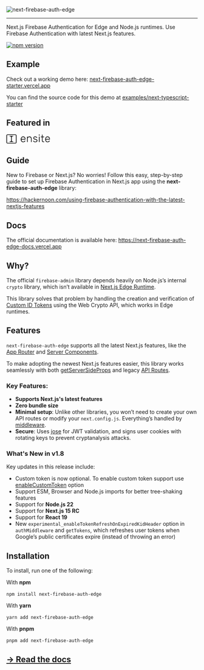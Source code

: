 <picture>
  <source media="(prefers-color-scheme: dark)" srcset="logo-white.svg">
  <source media="(prefers-color-scheme: light)" srcset="logo.svg">
  <img alt="next-firebase-auth-edge" src="logo.svg" width="320">
</picture>

---

Next.js Firebase Authentication for Edge and Node.js runtimes. Use Firebase Authentication with latest Next.js features.

[![npm version](https://badge.fury.io/js/next-firebase-auth-edge.svg)](https://badge.fury.io/js/next-firebase-auth-edge)

## Example

Check out a working demo here: [next-firebase-auth-edge-starter.vercel.app](https://next-firebase-auth-edge-starter.vercel.app/)

You can find the source code for this demo at [examples/next-typescript-starter](https://github.com/ensite-in/next-firebase-auth-edge/tree/main/examples/next-typescript-starter)

## Featured in
<a href="https://ensite.in">
  <picture>
    <source media="(prefers-color-scheme: dark)" srcset="images/ensite-logo-horizontal-white.svg">
    <source media="(prefers-color-scheme: light)" srcset="images/ensite-logo-horizontal.svg">
    <img alt="ensite.in" src="images/ensite-logo-horizontal.svg" height="24">
  </picture>
</a>

## Guide

New to Firebase or Next.js? No worries! Follow this easy, step-by-step guide to set up Firebase Authentication in Next.js app using the **next-firebase-auth-edge** library:

https://hackernoon.com/using-firebase-authentication-with-the-latest-nextjs-features

## Docs

The official documentation is available here: https://next-firebase-auth-edge-docs.vercel.app

## Why?

The official `firebase-admin` library depends heavily on Node.js’s internal `crypto` library, which isn’t available in [Next.js Edge Runtime](https://nextjs.org/docs/api-reference/edge-runtime).

This library solves that problem by handling the creation and verification of [Custom ID Tokens](https://firebase.google.com/docs/auth/admin/verify-id-tokens) using the Web Crypto API, which works in Edge runtimes.

## Features

`next-firebase-auth-edge` supports all the latest Next.js features, like the [App Router](https://nextjs.org/docs/app) and [Server Components](https://nextjs.org/docs/app/building-your-application/rendering/server-components).

To make adopting the newest Next.js features easier, this library works seamlessly with both [getServerSideProps](https://nextjs.org/docs/pages/building-your-application/data-fetching/get-server-side-props) and legacy [API Routes](https://nextjs.org/docs/pages/building-your-application/routing/api-routes).

### Key Features:
* **Supports Next.js's latest features**
* **Zero bundle size**
* **Minimal setup**: Unlike other libraries, you won’t need to create your own API routes or modify your `next.config.js`. Everything’s handled by [middleware](https://next-firebase-auth-edge-docs.vercel.app/docs/usage/middleware).
* **Secure**: Uses [jose](https://github.com/panva/jose) for JWT validation, and signs user cookies with rotating keys to prevent cryptanalysis attacks.

### What's New in v1.8

Key updates in this release include:
* Custom token is now optional. To enable custom token support use [enableCustomToken](https://next-firebase-auth-edge-docs.vercel.app/docs/usage/middleware#custom-token) option
* Support ESM, Browser and Node.js imports for better tree-shaking features
* Support for **Node.js 22**
* Support for **Next.js 15 RC**
* Support for **React 19**
* New `experimental_enableTokenRefreshOnExpiredKidHeader` option in `authMiddleware` and `getTokens`, which refreshes user tokens when Google’s public certificates expire (instead of throwing an error)


## Installation

To install, run one of the following:

With **npm**

```shell
npm install next-firebase-auth-edge
```

With **yarn**

```shell
yarn add next-firebase-auth-edge
```

With **pnpm**

```shell
pnpm add next-firebase-auth-edge
```

## [→ Read the docs](https://next-firebase-auth-edge-docs.vercel.app/)
